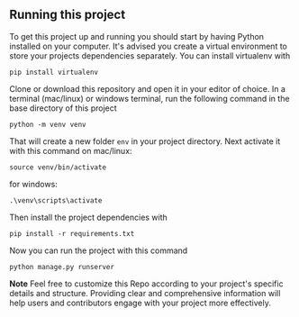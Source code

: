 ## Running this project

To get this project up and running you should start by having Python installed on your computer. It's advised you create a virtual environment to store your projects dependencies separately. You can install virtualenv with

```
pip install virtualenv
```

Clone or download this repository and open it in your editor of choice. In a terminal (mac/linux) or windows terminal, run the following command in the base directory of this project

```
python -m venv venv
```

That will create a new folder `env` in your project directory. Next activate it with this command on mac/linux:

```
source venv/bin/activate
```
for windows:
```
.\venv\scripts\activate
```

Then install the project dependencies with

```
pip install -r requirements.txt
```

Now you can run the project with this command

```
python manage.py runserver
```

**Note** Feel free to customize this Repo according to your project's specific details and structure. Providing clear and comprehensive information will help users and contributors engage with your project more effectively.
